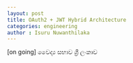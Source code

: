 ```yaml
---
layout: post
title: OAuth2 + JWT Hybrid Architecture  
categories: engineering
author : Isuru Nuwanthilaka
---
```


[on going]
වෛද්‍ය සභාව ශ්‍රී ලංකාව
